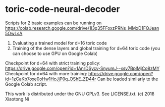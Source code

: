 # toric-code-neural-decoder

Scripts for 2 basic examples can be running on
https://colab.research.google.com/drive/1l3q35FFoxzPRNs_MMxD1FQJean5OwLsA
  1. Evaluating a trained model for d=16 toric code
  2. Training of the dense layers and global training for d=64 toric code
(you can choose to use GPU on Google Colab)

Checkpoint for d=64 with strict training policy: https://drive.google.com/open?id=1AnrDSycv-SnyumJ--xsv7BplMjCo8zMY
Checkpoint for d=64 with more training: https://drive.google.com/open?id=1zCaKb7oxe0oHw1HcJjP0q_OShE_ZD44r
Can be loaded similarly to the Google Colab script.

This work is distributed under the GNU GPLv3. See LICENSE.txt. (c) 2018 Xiaotong Ni
